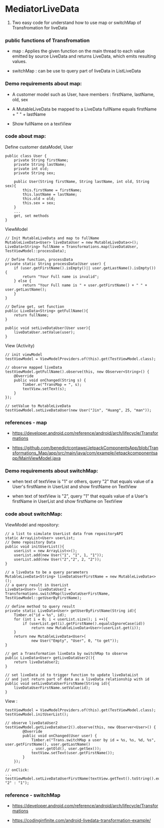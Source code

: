 # MediatorLiveData

1. Two easy code for understand how to use map or switchMap of Transfromation for liveData

### public functions of Transfromation 

 - map : Applies the given function on the main thread to each value emitted by source LiveData and returns LiveData, which emits resulting values.
 
 - switchMap : can be use to query part of liveData in ListLiveData
 
### Demo requirements about map:

 - A customer model such as User, have members : firstName, lastName, old, sex
 
 - A MutableLiveData<User> be mapped to a LiveData fullName equals firstName + " " + lastName
 
 - Show fullName on a textView
 
### code about map:

Define customer dataModel, User

	public class User {
        private String firstName;
        private String lastName;
        private int old;
        private String sex;
	    
        public User(String firstName, String lastName, int old, String sex){
            this.firstName = firstName;
            this.lastName = lastName;
            this.old = old;
            this.sex = sex;
        }
		...
		get, set methods
    }

ViewModel 	

	// Init MutableLiveData and map to fullName
    MutableLiveData<User> liveDataUser = new MutableLiveData<>();
    LiveData<String> fullName = Transformations.map(liveDataUser, TestViewModel::processData);

    // Define function, processData
	private static String processData(User user) {
        if (user.getFirstName().isEmpty()|| user.getLastName().isEmpty()) {
            return "Your Full name is invalid";
        } else {
            return "Your Full name is " + user.getFirstName() + " " + user.getLastName();
        }
    }
	
	// Define get, set function
	public LiveData<String> getFullName(){
        return fullName;
    }

    public void setLiveDataUser(User user){
        liveDataUser.setValue(user);
    }
	
View (Activity)

    // init viewModel
	testViewModel = ViewModelProviders.of(this).get(TestViewModel.class);
	
	// observe mapped liveData
	testViewModel.getFullName().observe(this, new Observer<String>() {
        @Override
        public void onChanged(String s) {
            Timber.e("TransMap = ", s);
            textView.setText(s);
        }
    });
	
	// setValue to MutableLiveData
	testViewModel.setLiveDataUser(new User("Jin", "Huang", 25, "man"));

### references - map

 - https://developer.android.com/reference/android/arch/lifecycle/Transformations
 
 - https://github.com/benedictcontawe/JetpackComponentsApp/blob/Transformations_Map/app/src/main/java/com/example/jetpackcomponentsapp/MainViewModel.java


### Demo requirements about switchMap:

 - when text of textView is "1" or others, query "2" that equals value of a User's firstName in UserList and show firstName on TextView
 
 - when text of textView is "2", query "1" that equals value of a User's firstName in UserList and show firstName on TextView
 
### code about switchMap: 

ViewModel and repository:

	// a list to simulate UserList data from repositoryAPI 
    static ArrayList<User> userList;
	// Demo repository Data
    public void initUserList(){
        userList = new ArrayList<>();
        userList.add(new User("1", "1", 1, "1"));
        userList.add(new User("2","2", 2, "2"));
    }
	
	// a liveData to be a query parameters
	MutableLiveData<String> liveDataUserFirstName = new MutableLiveData<>();
	// a query result in UserList
    LiveData<User> liveDataUser2 = Transformations.switchMap(liveDataUserFirstName, TestViewModel::getUserByFirstName);
	
	// define method to query result
	private static LiveData<User> getUserByFirstName(String id){
        Timber.e("id = %s", id);
        for (int i = 0; i < userList.size(); i ++){
            if (userList.get(i).getFirstName().equalsIgnoreCase(id))
                return new MutableLiveData<User>(userList.get(i));
        }
        return new MutableLiveData<User>(
                new User("Empty", "User", 0, "to get"));
    }
	
	// get a Transformation liveData by switchMap to observe
    public LiveData<User> getLiveDataUser2(){
        return liveDataUser2;
    }
	
	// set liveData id to trigger function to update liveDataList
    // and just return part of data as a liveData relationship with id
    public void setLiveDataUserFirstName(String id){
        liveDataUserFirstName.setValue(id);
    }
	
View :

	testViewModel = ViewModelProviders.of(this).get(TestViewModel.class);	
	testViewModel.initUserList();
	
	// observe liveDataUser2
	testViewModel.getLiveDataUser2().observe(this, new Observer<User>() {
            @Override
            public void onChanged(User user) {
                Timber.e("Trans.switchMap a user by id = %s, %s, %d, %s", user.getFirstName(), user.getLastName()
                , user.getOld(), user.getSex());
                textView.setText(user.getFirstName());
            }
        });
	
	// onClick:
	...
	testViewModel.setLiveDataUserFirstName(textView.getText().toString().equals("1")? "2" : "1");

	
### reference - switchMap 
 
 - https://developer.android.com/reference/android/arch/lifecycle/Transformations
 
 - https://codinginfinite.com/android-livedata-transformation-example/
 